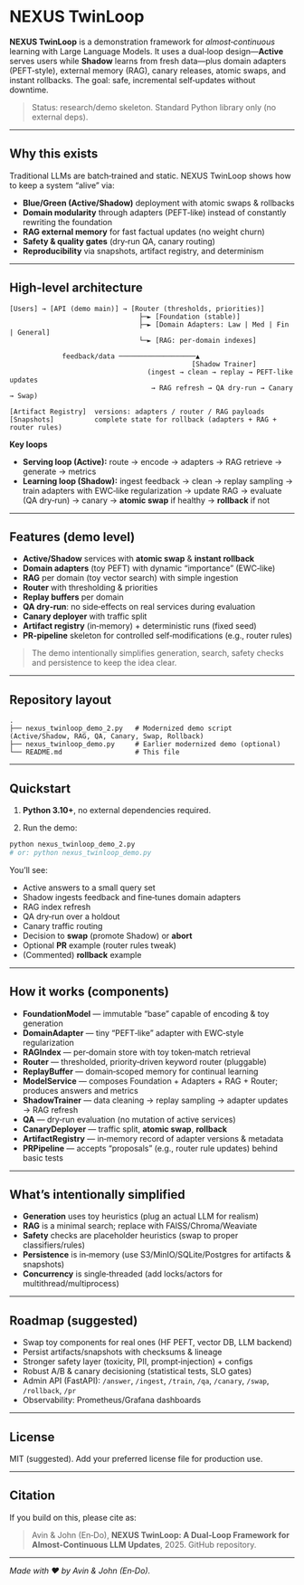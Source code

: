 # NEXUS TwinLoop

**NEXUS TwinLoop** is a demonstration framework for *almost‑continuous* learning with Large Language Models. It uses a dual‑loop design—**Active** serves users while **Shadow** learns from fresh data—plus domain adapters (PEFT‑style), external memory (RAG), canary releases, atomic swaps, and instant rollbacks. The goal: safe, incremental self‑updates without downtime.

> Status: research/demo skeleton. Standard Python library only (no external deps).

---

## Why this exists

Traditional LLMs are batch‑trained and static. NEXUS TwinLoop shows how to keep a system “alive” via:
- **Blue/Green (Active/Shadow)** deployment with atomic swaps & rollbacks
- **Domain modularity** through adapters (PEFT‑like) instead of constantly rewriting the foundation
- **RAG external memory** for fast factual updates (no weight churn)
- **Safety & quality gates** (dry‑run QA, canary routing)
- **Reproducibility** via snapshots, artifact registry, and determinism

---

## High‑level architecture

```
[Users] → [API (demo main)] → [Router (thresholds, priorities)]
                                ├─► [Foundation (stable)]
                                ├─► [Domain Adapters: Law | Med | Fin | General]
                                └─► [RAG: per‑domain indexes]

             feedback/data ───────────────────▲
                                             [Shadow Trainer]
                                  (ingest → clean → replay → PEFT‑like updates
                                   → RAG refresh → QA dry‑run → Canary → Swap)

[Artifact Registry]  versions: adapters / router / RAG payloads
[Snapshots]          complete state for rollback (adapters + RAG + router rules)
```

**Key loops**
- **Serving loop (Active):** route → encode → adapters → RAG retrieve → generate → metrics
- **Learning loop (Shadow):** ingest feedback → clean → replay sampling → train adapters with EWC‑like regularization → update RAG → evaluate (QA dry‑run) → canary → **atomic swap** if healthy → **rollback** if not

---

## Features (demo level)

- **Active/Shadow** services with **atomic swap** & **instant rollback**
- **Domain adapters** (toy PEFT) with dynamic “importance” (EWC‑like)
- **RAG** per domain (toy vector search) with simple ingestion
- **Router** with thresholding & priorities
- **Replay buffers** per domain
- **QA dry‑run**: no side‑effects on real services during evaluation
- **Canary deployer** with traffic split
- **Artifact registry** (in‑memory) + deterministic runs (fixed seed)
- **PR‑pipeline** skeleton for controlled self‑modifications (e.g., router rules)

> The demo intentionally simplifies generation, search, safety checks and persistence to keep the idea clear.

---

## Repository layout

```
.
├── nexus_twinloop_demo_2.py   # Modernized demo script (Active/Shadow, RAG, QA, Canary, Swap, Rollback)
├── nexus_twinloop_demo.py     # Earlier modernized demo (optional)
└── README.md                  # This file
```

---

## Quickstart

1) **Python 3.10+**, no external dependencies required.

2) Run the demo:
```bash
python nexus_twinloop_demo_2.py
# or: python nexus_twinloop_demo.py
```

You’ll see:
- Active answers to a small query set
- Shadow ingests feedback and fine‑tunes domain adapters
- RAG index refresh
- QA dry‑run over a holdout
- Canary traffic routing
- Decision to **swap** (promote Shadow) or **abort**
- Optional **PR** example (router rules tweak)
- (Commented) **rollback** example

---

## How it works (components)

- **FoundationModel** — immutable “base” capable of encoding & toy generation
- **DomainAdapter** — tiny “PEFT‑like” adapter with EWC‑style regularization
- **RAGIndex** — per‑domain store with toy token‑match retrieval
- **Router** — thresholded, priority‑driven keyword router (pluggable)
- **ReplayBuffer** — domain‑scoped memory for continual learning
- **ModelService** — composes Foundation + Adapters + RAG + Router; produces answers and metrics
- **ShadowTrainer** — data cleaning → replay sampling → adapter updates → RAG refresh
- **QA** — dry‑run evaluation (no mutation of active services)
- **CanaryDeployer** — traffic split, **atomic swap**, **rollback**
- **ArtifactRegistry** — in‑memory record of adapter versions & metadata
- **PRPipeline** — accepts “proposals” (e.g., router rule updates) behind basic tests

---

## What’s intentionally simplified

- **Generation** uses toy heuristics (plug an actual LLM for realism)
- **RAG** is a minimal search; replace with FAISS/Chroma/Weaviate
- **Safety** checks are placeholder heuristics (swap to proper classifiers/rules)
- **Persistence** is in‑memory (use S3/MinIO/SQLite/Postgres for artifacts & snapshots)
- **Concurrency** is single‑threaded (add locks/actors for multithread/multiprocess)

---

## Roadmap (suggested)

- Swap toy components for real ones (HF PEFT, vector DB, LLM backend)
- Persist artifacts/snapshots with checksums & lineage
- Stronger safety layer (toxicity, PII, prompt‑injection) + configs
- Robust A/B & canary decisioning (statistical tests, SLO gates)
- Admin API (FastAPI): `/answer`, `/ingest`, `/train`, `/qa`, `/canary`, `/swap`, `/rollback`, `/pr`
- Observability: Prometheus/Grafana dashboards

---

## License

MIT (suggested). Add your preferred license file for production use.

---

## Citation

If you build on this, please cite as:

> Avin & John (En‑Do), **NEXUS TwinLoop: A Dual‑Loop Framework for Almost‑Continuous LLM Updates**, 2025. GitHub repository.

---

*Made with ❤️ by Avin & John (En‑Do).*

